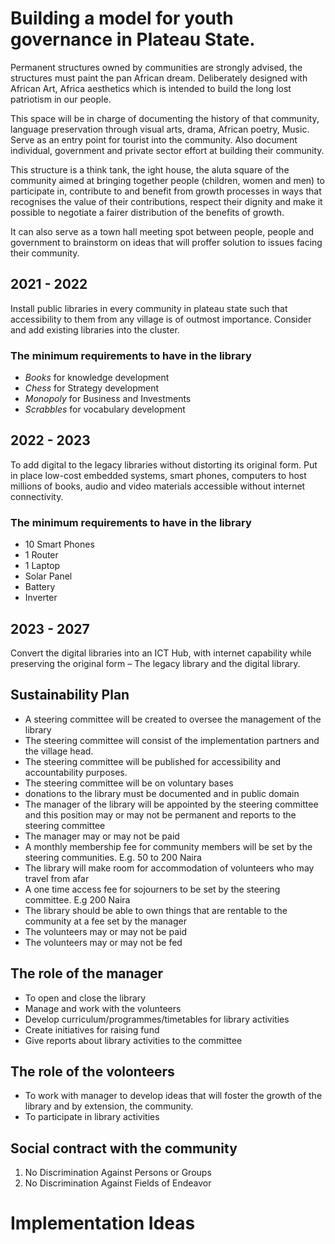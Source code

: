 # Building a model for youth governance in Plateau State.

Permanent structures owned by communities are strongly advised, the structures must paint the pan African dream. Deliberately designed with African Art, Africa aesthetics which is intended to build the long lost patriotism in our people.

This space will be in charge of documenting the history of that community, language preservation through visual arts, drama, African poetry, Music. Serve as an entry point for tourist into the community. Also document individual, government and private sector effort at building their community.

This structure is a think tank, the ight house, the aluta square of the community aimed at bringing  together people (children, women and men) to participate in, contribute to and benefit from growth processes in ways that recognises the value of their contributions, respect their dignity and make it possible to negotiate a fairer distribution of the benefits of growth.

It can also serve as a town hall meeting spot between people, people and government to brainstorm on ideas that will proffer solution to issues facing their community.

## 2021 - 2022
Install public libraries in every community in plateau state such that accessibility to them from any village is of outmost importance. Consider and add existing libraries into the cluster.

### The minimum requirements to have in the library
 - *Books* for knowledge development
 - *Chess* for Strategy development
 - *Monopoly* for Business and Investments
 - *Scrabbles* for vocabulary development

## 2022 - 2023
To add digital to the legacy libraries without distorting its original form. Put in place low-cost embedded systems, smart phones, computers to host millions of books, audio and video materials accessible without internet connectivity.

### The minimum requirements to have in the library
- 10 Smart Phones
- 1 Router
- 1 Laptop
- Solar Panel
- Battery
- Inverter

## 2023 - 2027
Convert the digital libraries into an ICT Hub, with internet capability while preserving the original form – The legacy library and the digital library.

## Sustainability Plan

- A steering committee will be created to oversee the management of the library
- The steering committee will consist of the implementation partners and the village head.
- The steering committee will be published for accessibility and accountability purposes.
- The steering committee will be on voluntary bases
- donations to the library must be documented and in public domain
- The manager of the library will be appointed by the steering committee and this position may or may not be permanent and reports to the steering committee
- The manager may or may not be paid
- A monthly membership fee for community members will be set by the steering communities. E.g. 50 to 200 Naira
- The library will make room for accommodation of volunteers who may travel from afar    
- A one time access fee for sojourners to be set by the steering committee. E.g 200 Naira
- The library should be able to own things that are rentable to the community at a fee set by the manager
- The volunteers may or may not be paid
- The volunteers may or may not be fed

## The role of the manager
- To open and close the library
- Manage and work with the volunteers
- Develop curriculum/programmes/timetables for library activities
- Create initiatives for raising fund
- Give reports about library activities to the committee

## The role of the volonteers
- To work with manager to develop ideas that will foster the growth of the library and by extension, the community.
- To participate in library activities

## Social contract with the community
1. No Discrimination Against Persons or Groups
2. No Discrimination Against Fields of Endeavor


# Implementation Ideas
